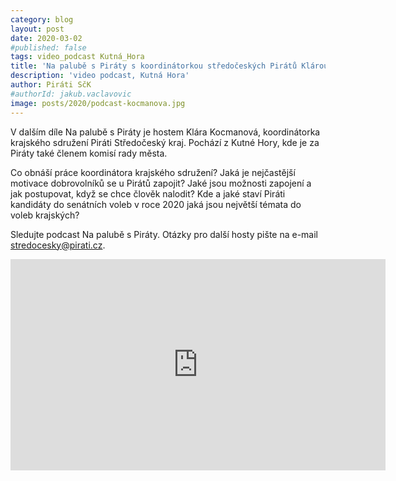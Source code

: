 ```yaml
---
category: blog
layout: post
date: 2020-03-02
#published: false
tags: video_podcast Kutná_Hora
title: 'Na palubě s Piráty s koordinátorkou středočeských Pirátů Klárou Kocmanovou'
description: 'video podcast, Kutná Hora'
author: Piráti SčK
#authorId: jakub.vaclavovic
image: posts/2020/podcast-kocmanova.jpg
---
```


V dalším díle Na palubě s Piráty je hostem Klára Kocmanová, koordinátorka krajského sdružení Piráti Středočeský kraj. Pochází z Kutné Hory, kde je za Piráty také členem komisí rady města.

Co obnáší práce koordinátora krajského sdružení? Jaká je nejčastější motivace dobrovolníků se u Pirátů zapojit? Jaké jsou možnosti zapojení a jak postupovat, když se chce člověk nalodit? Kde a jaké staví Piráti kandidáty do senátních voleb v roce 2020 jaká jsou největší témata do voleb krajských?

Sledujte podcast Na palubě s Piráty. Otázky pro další hosty pište na e-mail stredocesky@pirati.cz.

<iframe width="600" height="338" src="https://www.youtube.com/embed/5UYd01KR0D0" frameborder="0" allow="accelerometer; autoplay; encrypted-media; gyroscope; picture-in-picture" allowfullscreen></iframe>

